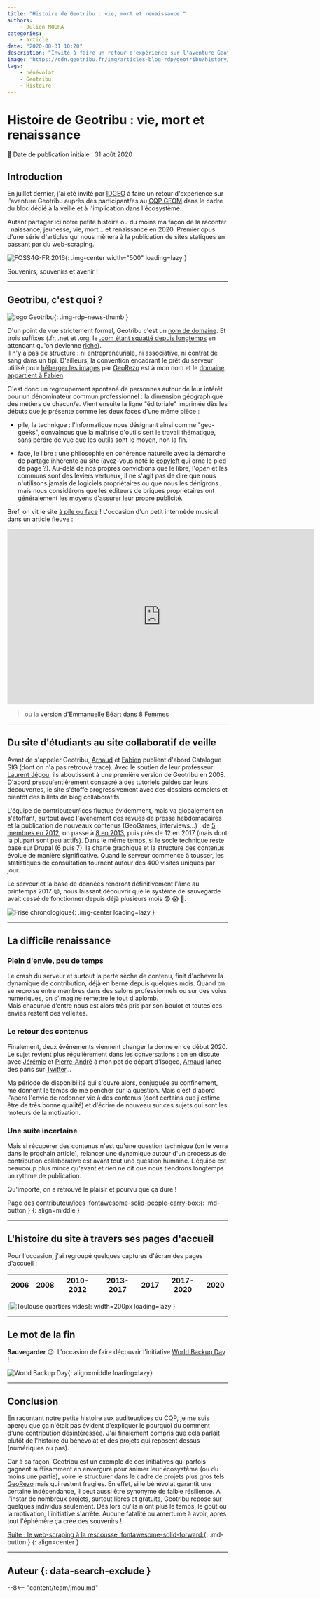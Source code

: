 ```yaml
---
title: "Histoire de Geotribu : vie, mort et renaissance."
authors:
    - Julien MOURA
categories:
    - article
date: "2020-08-31 10:20"
description: "Invité à faire un retour d'expérience sur l'aventure Geotribu, voici une petite histoire du site : naissance, jeunesse, vie, mort... et renaissance en 2020. Souvenirs, souvenirs et avenir !"
image: "https://cdn.geotribu.fr/img/articles-blog-rdp/geotribu/history/geotribu_frise_chrono_2006-2017.png"
tags:
    - bénévolat
    - Geotribu
    - Histoire
---
```


# Histoire de Geotribu : vie, mort et renaissance

:calendar: Date de publication initiale : 31 août 2020

## Introduction

En juillet dernier, j'ai été invité par [IDGEO](https://www.idgeo.fr/) à faire un retour d'expérience sur l'aventure Geotribu auprès des participant/es au [CQP GEOM](https://www.idgeo.fr/formation/cqp-geom-geomaticien-developpeur-dapplications-spatiales/) dans le cadre du bloc dédié à la veille et à l'implication dans l'écosystème.

Autant partager ici notre petite histoire ou du moins ma façon de la raconter : naissance, jeunesse, vie, mort... et renaissance en 2020. Premier opus d'une série d'articles qui nous mènera à la publication de sites statiques en passant par du web-scraping.

![FOSS4G-FR 2016](https://cdn.geotribu.fr/img/articles-blog-rdp/divers/foss4g-geotribu.JPG "Une partie de l'équipe Geotribu au FOSS4G-FR 2016"){: .img-center width="500" loading=lazy }

Souvenirs, souvenirs et avenir !

----

## Geotribu, c'est quoi ?

![logo Geotribu](https://cdn.geotribu.fr/img/internal/charte/geotribu_logo_75x75.webp "logo Geotribu"){: .img-rdp-news-thumb }

D'un point de vue strictement formel, Geotribu c'est un [nom de domaine](https://fr.wikipedia.org/wiki/Nom_de_domaine). Et trois suffixes (.fr, .net et .org, le [.com étant squatté depuis longtemps](https://www.whois.com/whois/geotribu.com) en attendant qu'on devienne [riche](https://www.hugedomains.com/domain_profile.cfm?d=Geotribu&e=com)).  
Il n'y a pas de structure : ni entrepreneuriale, ni associative, ni contrat de sang dans un tipi. D'ailleurs, la convention encadrant le prêt du serveur utilisé pour [héberger les images](/contribuer/guides/cdn-images-hebergement/) par [GeoRezo] est à mon nom et le [domaine appartient à Fabien](https://www.whois.com/whois/geotribu.net).

C'est donc un regroupement spontané de personnes autour de leur intérêt pour un dénominateur commun professionnel : la dimension géographique des métiers de chacun/e. Vient ensuite la ligne "éditoriale" imprimée dès les débuts que je présente comme les deux faces d'une même pièce :

- pile, la technique : l'informatique nous désignant ainsi comme "geo-geeks", convaincus que la maîtrise d'outils sert le travail thématique, sans perdre de vue que les outils sont le moyen, non la fin.

- face, le libre : une philosophie en cohérence naturelle avec la démarche de partage inhérente au site (avez-vous noté le [copyleft](https://fr.wikipedia.org/wiki/Copyleft) qui orne le pied de page ?). Au-delà de nos propres convictions que le libre, l'_open_ et les communs sont des leviers vertueux, il ne s'agit pas de dire que nous n'utilisons jamais de logiciels propriétaires ou que nous les dénigrons ; mais nous considérons que les éditeurs de briques propriétaires ont généralement les moyens d'assurer leur propre publicité.

Bref, on vit le site [à pile ou face](https://fr.wikipedia.org/wiki/Pile_ou_face_(chanson)) ! L'occasion d'un petit intermède musical dans un article fleuve :

<iframe width="700" height="400" src="https://www.youtube.com/embed/-l70OKXjg98" frameborder="0" allow="accelerometer; autoplay; encrypted-media; gyroscope; picture-in-picture" allowfullscreen></iframe>

> ou la [version d'Emmanuelle Béart dans 8 Femmes](https://www.youtube.com/watch?v=rTL1FSv9ldw)

----

## Du site d'étudiants au site collaboratif de veille

Avant de s'appeler Geotribu, [Arnaud] et [Fabien] publient d'abord Catalogue SIG (dont on n'a pas retrouvé trace). Avec le soutien de leur professeur [Laurent Jégou](https://www.linkedin.com/in/laurentjegou/), ils aboutissent à une première version de Geotribu en 2008. D'abord presqu'entièrement consacré à des tutoriels guidés par leurs découvertes, le site s'étoffe progressivement avec des dossiers complets et bientôt des billets de blog collaboratifs.

L'équipe de contributeur/ices fluctue évidemment, mais va globalement en s'étoffant, surtout avec l'avènement des revues de presse hebdomadaires et la publication de nouveaux contenus (GeoGames, interviews...) : de [5 membres en 2012](/team/archives/art_2012-12-29_lequipe/), on passe à [8 en 2013](/articles/2014/art_2014-01-01/), puis près de 12 en 2017 (mais dont la plupart sont peu actifs). Dans le même temps, si le socle technique reste basé sur Drupal (6 puis 7), la charte graphique et la structure des contenus évolue de manière significative. Quand le serveur commence à tousser, les statistiques de consultation tournent autour des 400 visites uniques par jour.

Le serveur et la base de données rendront définitivement l'âme au printemps 2017 :cry:, nous laissant découvrir que le système de sauvegarde avait cessé de fonctionner depuis déjà plusieurs mois :fearful: :scream: :exploding_head:.

![Frise chronologique](https://cdn.geotribu.fr/img/articles-blog-rdp/geotribu/history/geotribu_frise_chrono_2006-2017.png "Frise chronologique des premières années de Geotribu"){: .img-center loading=lazy }

----

## La difficile renaissance

### Plein d'envie, peu de temps

Le crash du serveur et surtout la perte sèche de contenu, finit d'achever la dynamique de contribution, déjà en berne depuis quelques mois. Quand on se recroise entre membres dans des salons professionnels ou sur des voies numériques, on s'imagine remettre le tout d'aplomb.  
Mais chacun/e d'entre nous est alors très pris par son boulot et toutes ces envies restent des velléités.

### Le retour des contenus

Finalement, deux événements viennent changer la donne en ce début 2020. Le sujet revient plus régulièrement dans les conversations : on en discute avec [Jérémie] et [Pierre-André](https://www.lenyconseil.fr/) à mon pot de départ d'Isogeo, [Arnaud] lance des paris sur [Twitter](https://twitter.com/Jersig/status/1231566955624136704)...

Ma période de disponibilité qui s'ouvre alors, conjuguée au confinement, me donnent le temps de me pencher sur la question. Mais c'est d'abord ~~l'apéro~~ l'envie de redonner vie à des contenus (dont certains que j'estime être de très bonne qualité) et d'écrire de nouveau sur ces sujets qui sont les moteurs de la motivation.

### Une suite incertaine

Mais si récupérer des contenus n'est qu'une question technique (on le verra dans le prochain article), relancer une dynamique autour d'un processus de contribution collaborative est avant tout une question humaine. L'équipe est beaucoup plus mince qu'avant et rien ne dit que nous tiendrons longtemps un rythme de publication.

Qu'importe, on a retrouvé le plaisir et pourvu que ça dure !

[Page des contributeur/ices :fontawesome-solid-people-carry-box:](/team/contributors/){: .md-button }
{: align=middle }

----

## L'histoire du site à travers ses pages d'accueil

Pour l'occasion, j'ai regroupé quelques captures d'écran des pages d'accueil :

| 2006 | 2008 | 2010-2012 | 2013-2017 | 2017 | 2017-2020 | 2020 |
| :--: | :--: | :-------: | :-------: | :--: | :-------: | :--: |
 [![Toulouse quartiers vides](https://cdn.geotribu.fr/img/articles-blog-rdp/geotribu/history/toulouse_quartiers_vide.svg){: width=200px loading=lazy }

----

## Le mot de la fin

**Sauvegarder** :wink:. L'occasion de faire découvrir l'initiative [World Backup Day](http://www.worldbackupday.com/fr/) !

![World Backup Day](https://cdn.geotribu.fr/img/articles-blog-rdp/capture-ecran/world_backup_day.png "Bannière World Backup Day"){: align=middle loading=lazy}

----

## Conclusion

En racontant notre petite histoire aux auditeur/ices du CQP, je me suis aperçu que ça n'était pas évident d'expliquer le pourquoi du comment d'une contribution désintéressée. J'ai finalement compris que cela parlait plutôt de l'histoire du bénévolat et des projets qui reposent dessus (numériques ou pas).

Car à sa façon, Geotribu est un exemple de ces initiatives qui parfois gagnent suffisamment en envergure pour animer leur écosystème (ou du moins une partie), voire le structurer dans le cadre de projets plus gros tels [GeoRezo] mais qui restent fragiles. En effet, si le bénévolat garantit une certaine indépendance, il peut aussi être synonyme de faible résilience. A l'instar de nombreux projets, surtout libres et gratuits, Geotribu repose sur quelques individus seulement. Dès lors qu'ils n'ont plus le temps, le goût ou la motivation, l'initiative s'arrête. Aucune fatalité ou amertume à avoir, après tout l'éphémère ça crée des souvenirs !

[Suite : le web-scraping à la rescousse :fontawesome-solid-forward:](../2020-09-08_web-scraping_scrapy_geotribu/){: .md-button }
{: align=center }

----

## Auteur {: data-search-exclude }

--8<-- "content/team/jmou.md"

<!-- Hyperlinks reference -->
[Arnaud]: /team/avan/
[Fabien]: /team/fgob/
[Jérémie]: /team/jory/
[GeoRezo]: https://georezo.net/
